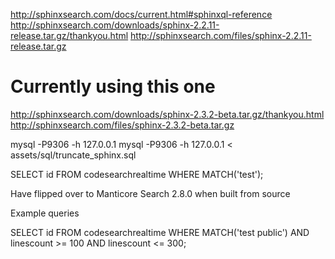 http://sphinxsearch.com/docs/current.html#sphinxql-reference
http://sphinxsearch.com/downloads/sphinx-2.2.11-release.tar.gz/thankyou.html
http://sphinxsearch.com/files/sphinx-2.2.11-release.tar.gz

# Currently using this one
http://sphinxsearch.com/downloads/sphinx-2.3.2-beta.tar.gz/thankyou.html
http://sphinxsearch.com/files/sphinx-2.3.2-beta.tar.gz

mysql -P9306 -h 127.0.0.1
mysql -P9306 -h 127.0.0.1 < assets/sql/truncate_sphinx.sql

SELECT id FROM codesearchrealtime WHERE MATCH('test');

Have flipped over to Manticore Search 2.8.0 when built from source

Example queries

SELECT id FROM codesearchrealtime WHERE MATCH('test public') AND linescount >= 100 AND linescount <= 300;